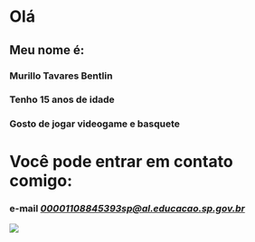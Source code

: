 # Olá
## Meu nome é:
### Murillo Tavares Bentlin
### Tenho 15 anos de idade
### Gosto de jogar videogame e basquete

# Você pode entrar em contato comigo:
### e-mail *00001108845393sp@al.educacao.sp.gov.br*









![](https://j.gifs.com/vlEn7X.gif)
